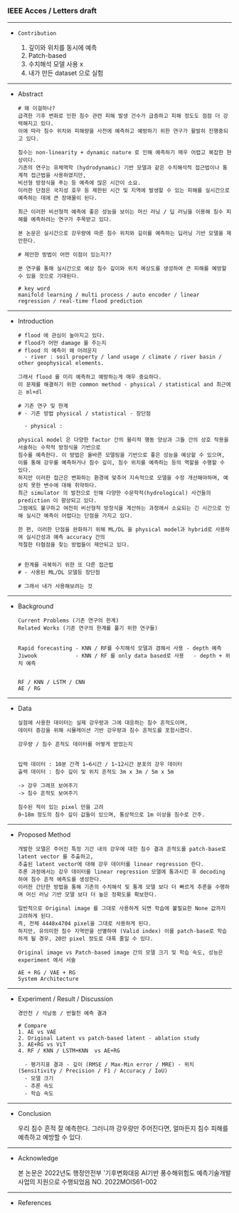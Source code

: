 ### IEEE Acces / Letters draft

---

- `Contribution`


    1. 깊이와 위치를 동시에 예측
    2. Patch-based
    3. 수치해석 모델 사용 x
    4. 내가 만든 dataset 으로 실험 

---

- Abstract

      # 왜 이걸하나?
      급격한 기후 변화로 인한 침수 관련 피해 발생 건수가 급증하고 피해 정도도 점점 더 강력해지고 있다.
      이에 따라 침수 위치와 피해량을 사전에 예측하고 예방하기 위한 연구가 활발히 진행중되고 있다.
  
      침수는 non-linearity + dynamic nature 로 인해 예측하기 매우 어렵고 복잡한 현상이다.
      기존의 연구는 유체역학 (hydrodynamic) 기반 모델과 같은 수치해석적 접근법이나 통계적 접근법을 사용하였지만, 
      비선형 방정식을 푸는 등 예측에 많은 시간이 소요.
      이러한 단점은 국지성 호우 등 제한된 시간 및 지역에 발생할 수 있는 피해를 실시간으로 예측하는 데에 큰 장애물이 된다.

      최근 이러한 비선형적 예측에 좋은 성능을 보이는 머신 러닝 / 딥 러닝을 이용해 침수 피해를 예측하려는 연구가 주목받고 있다.
  
      본 논문은 실시간으로 강우량에 따른 침수 위치와 깊이를 예측하는 딥러닝 기반 모델을 제안한다.

      # 제안한 방법이 어떤 이점이 있는지??

      본 연구를 통해 실시간으로 예상 침수 깊이와 위치 예상도를 생성하여 큰 피해를 예방할 수 있을 것으로 기대된다. 

      # key word
      manifold learning / multi process / auto encoder / linear regression / real-time flood prediction
  
---

- Introduction


      # flood 에 관심이 높아지고 있다.
      # flood가 어떤 damage 를 주는지
      # flood 의 예측이 왜 어려운지
        - river : soil property / land usage / climate / river basin / other geophysical elements.

      그래서 flood 를 미리 예측하고 예방하는게 매우 중요하다.
      이 문제를 해결하기 위한 common method - physical / statistical and 최근에는 ml+dl 

      # 기존 연구 및 한계 
      # - 기존 방법 physical / statistical - 장단점

        - physical :
  
      physical model 은 다양한 factor 간의 물리적 행동 양상과 그들 간의 상호 작용을 서술하는 수학적 방정식을 기반으로
      침수를 예측한다. 이 방법은 올바른 모델링을 기반으로 좋은 성능을 예상할 수 있으며,
      이를 통해 강우를 예측하거나 침수 깊이, 침수 위치를 예측하는 등의 역할을 수행할 수 있다.
      하지만 이러한 접근은 변화하는 환경에 맞추어 지속적으로 모델을 수정 개선해야하며, 예상치 못한 변수에 대해 취약하다.
      최근 simulator 의 발전으로 인해 다양한 수문학적(hydrological) 사건들의 prediction 이 향상되고 있다.
      그럼에도 불구하고 여전히 비선형적 방정식을 계산하는 과정에서 소요되는 긴 시간으로 인해 실시간 예측이 어렵다는 단점을 가지고 있다.

      한 편, 이러한 단점을 완화하기 위해 ML/DL 을 physical model과 hybrid로 사용하여 실시간성과 예측 accuracy 간의
      적절한 타협점을 찾는 방법들이 제안되고 있다.
      

      # 한계를 극복하기 위한 또 다른 접근법
      # - 사용된 ML/DL 모델등 장단점

      # 그래서 내가 사용해보려는 것 
      

      


---

- Background


      Current Problems (기존 연구의 한계)
      Related Works (기존 연구의 한계를 풀기 위한 연구들)
    

      Rapid forecasting - KNN / RF를 수치해석 모델과 겸해서 사용 - depth 예측 
      Jiwook            - KNN / RF 를 only data based로 사용   - depth + 위치 예측 
    

      RF / KNN / LSTM / CNN 
      AE / RG

---

- Data

      실험에 사용한 데이터는 실제 강우량과 그에 대응하는 침수 흔적도이며,
      데이터 증강을 위해 시뮬레이션 기반 강우량과 침수 흔적도를 포함시켰다.
  
      강우량 / 침수 흔적도 데이터를 어떻게 얻었는지


      입력 데이터 : 10분 간격 1~6시간 / 1~12시간 분포의 강우 데이터
      출력 데이터 : 침수 깊이 및 위치 흔적도 3m x 3m / 5m x 5m 

      -> 강우 그래프 보여주기
      -> 침수 흔적도 보여주기

      침수된 적이 있는 pixel 만을 고려
      0~18m 정도의 침수 깊이 값들이 있으며, 통상적으로 1m 이상을 침수로 간주.
      

---

- Proposed Method

      개발한 모델은 주어진 특정 기간 내의 강우에 대한 침수 결과 흔적도를 patch-base로 latent vector 를 추출하고, 
      추출된 latent vector에 대해 강우 데이터를 linear regression 한다.
      추론 과정에서는 강우 데이터를 linear regression 모델에 통과시킨 후 decoding 하여 침수 흔적 예측도를 생성한다.
      이러한 간단한 방법을 통해 기존의 수치해석 및 통계 모델 보다 더 빠르게 추론을 수행하며 머신 러닝 기반 모델 보다 더 높은 정확도를 확보한다.

      일반적으로 Original image 를 그대로 사용하게 되면 학습에 불필요한 None 값까지 고려하게 된다.
      즉, 전체 4448x4704 pixel을 그대로 사용하게 된다.
      하지만, 유의미한 침수 지역만을 선별하여 (Valid index) 이를 patch-base로 학습하게 될 경우, 20만 pixel 정도로 대폭 줄일 수 있다. 

      Original image vs Patch-based image 간의 모델 크기 및 학습 속도, 성능은 experiment 에서 서술 

      AE + RG / VAE + RG
      System Architecture 


---

- Experiment / Result / Discussion 

      경안천 / 석남동 / 반월천 예측 결과

      # Compare
      1. AE vs VAE
      2. Original Latent vs patch-based latent - ablation study 
      3. AE+RG vs ViT
      4. RF / KNN / LSTM+KNN  vs AE+RG

        - 평가지표 결과 - 깊이 (RMSE / Max-Min error / MRE) - 위치 (Sensitivity / Precision / F1 / Accuracy / IoU)
        - 모델 크기
        - 추론 속도
        - 학습 속도

      
---

- Conclusion


    우리 침수 흔적 잘 예측한다. 그러니까 강우량만 주어진다면, 얼마든지 침수 피해를 예측하고 예방할 수 있다. 

---

- Acknowledge


    본 논문은 2022년도 행정안전부 '기후변화대응 AI기반 풍수해위험도 예측기술개발 사업의 지원으로 수행되었음 NO. 2022MOIS61-002
  
---

- References
  
  
